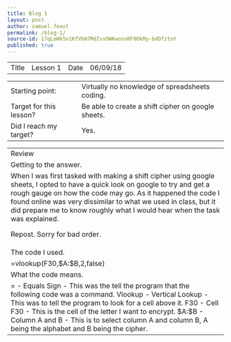 ```yaml
---
title: Blog 1
layout: post
author: samuel.feast
permalink: /blog-1/
source-id: 17qLeWk5n1KfVbH7MdIvxOWKwosoRF0DkMy-bdDfztoY
published: true
---
```

<table>
  <tr>
    <td>Title</td>
    <td>Lesson 1</td>
    <td>Date</td>
    <td>06/09/18</td>
  </tr>
</table>


<table>
  <tr>
    <td>Starting point:</td>
    <td>Virtually no knowledge of spreadsheets coding.</td>
  </tr>
  <tr>
    <td>Target for this lesson?</td>
    <td>Be able to create a shift cipher on google sheets.</td>
  </tr>
  <tr>
    <td>Did I reach my target? </td>
    <td>Yes.</td>
  </tr>
</table>


<table>
  <tr>
    <td>Review</td>
  </tr>
  <tr>
    <td>Getting to the answer.</td>
  </tr>
  <tr>
    <td>When I was first tasked with making a shift cipher using google sheets, I opted to have a quick look on google to try and get a rough gauge on how the code may go. As it happened the code I found online was very dissimilar to what we used in class, but it did prepare me to know roughly what I would hear when the task was explained.

Repost. Sorry for bad order.</td>
  </tr>
  <tr>
    <td>The code I used.</td>
  </tr>
  <tr>
    <td>=vlookup(F30,$A:$B,2,false)</td>
  </tr>
  <tr>
    <td>What the code means.</td>
  </tr>
  <tr>
    <td>= - Equals Sign - This was the tell the program that the following code was a command.
Vlookup - Vertical Lookup - This was to tell the program to look for a cell above it.
F30 - Cell F30 - This is the cell of the letter I want to encrypt.
$A:$B - Column A and B - This is to select column A and column B, A being the alphabet and B being the cipher.

</td>
  </tr>
</table>


